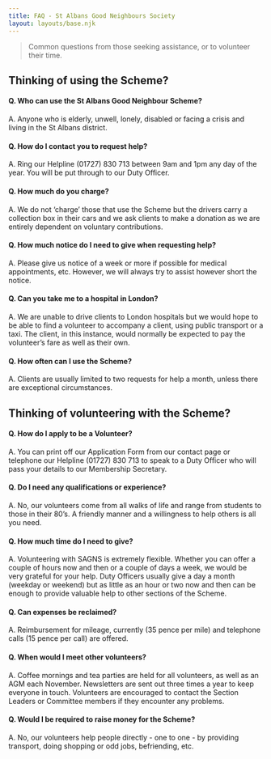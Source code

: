 ```yaml
---
title: FAQ - St Albans Good Neighbours Society
layout: layouts/base.njk
---
```

> Common questions from those seeking assistance, or to volunteer their time.

## Thinking of using the Scheme?

#### Q. Who can use the St Albans Good Neighbour Scheme?
A. Anyone who is elderly, unwell, lonely, disabled or facing a crisis and living in the St Albans district.

#### Q. How do I contact you to request help?
A. Ring our Helpline (01727) 830 713 between 9am and 1pm any day of the year.  You will be put through to our Duty Officer.

#### Q. How much do you charge?
A. We do not ‘charge’ those that use the Scheme but the drivers carry a collection box in their cars and we ask clients to make a donation as we are entirely dependent on voluntary contributions.

#### Q. How much notice do I need to give when requesting help?
A. Please give us notice of a week or more if possible for medical appointments, etc.  However, we will always try to assist however short the notice.

#### Q. Can you take me to a hospital in London?
A. We are unable to drive clients to London hospitals but we would hope to be able to find a volunteer to accompany a client, using public transport or a taxi.  The client, in this instance, would normally be expected to pay the volunteer’s fare as well as their own.

#### Q. How often can I use the Scheme?
A. Clients are usually limited to two requests for help a month, unless there are exceptional circumstances.


## Thinking of volunteering with the Scheme?

#### Q. How do I apply to be a Volunteer?
A. You can print off our Application Form from our contact page or telephone our Helpline (01727) 830 713 to speak to a Duty Officer who will pass your details to our Membership Secretary.

#### Q. Do I need any qualifications or experience?
A. No, our volunteers come from all walks of life and range from students to those in their 80’s.  A friendly manner and a willingness to help others is all you need.

#### Q. How much time do I need to give?
A. Volunteering with SAGNS is extremely flexible. Whether you can offer a couple of hours now and then or a couple of days a week, we would be very grateful for your help.  Duty Officers usually give a day a month (weekday or weekend) but as little as an hour or two now and then can be enough to provide valuable help to other sections of the Scheme.

#### Q. Can expenses be reclaimed?
A. Reimbursement for mileage, currently (35 pence per mile) and telephone calls (15 pence per call) are offered.

#### Q. When would I meet other volunteers?
A. Coffee mornings and tea parties are held for all volunteers, as well as an AGM each November.   Newsletters are sent out three times a year to keep everyone in touch.    Volunteers are encouraged to contact the Section Leaders or Committee members if they encounter any problems.

#### Q. Would I be required to raise money for the Scheme?
A. No, our volunteers help people directly - one to one - by providing transport, doing shopping or odd jobs, befriending, etc.

